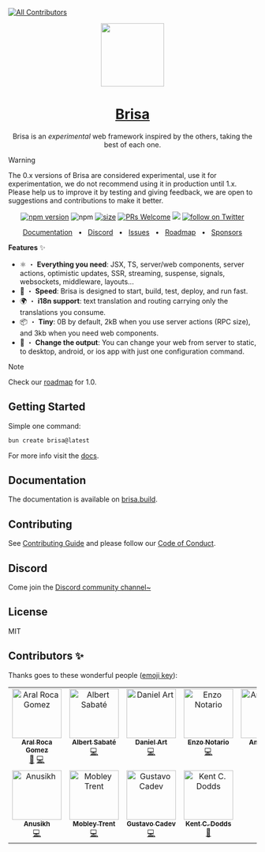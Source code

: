 <!-- ALL-CONTRIBUTORS-BADGE:START - Do not remove or modify this section -->
[![All Contributors](https://img.shields.io/badge/all_contributors-1-orange.svg?style=flat-square)](#contributors-)
<!-- ALL-CONTRIBUTORS-BADGE:END -->
<p align="center">
  <a href="https://brisa.build">
    <picture>
      <img src="https://github.com/brisa-build/brisa/assets/13313058/06a1967f-d6e8-4497-ba6d-51b176abf663" height="128">
    </picture>
    <h1 align="center">Brisa</h1>
  </a>
</p>

<p align="center">Brisa is an <i>experimental</i> web framework inspired by the others, taking the best of each one.</p>

> [!WARNING]
>
> The 0.x versions of Brisa are considered experimental, use it for experimentation, we do not recommend using it in production until 1.x. Please help us to improve it by testing and giving feedback, we are open to suggestions and contributions to make it better.

<div align="center">

[![npm version](https://badge.fury.io/js/brisa.svg)](https://badge.fury.io/js/brisa)
![npm](https://img.shields.io/npm/dw/brisa)
[![size](https://img.shields.io/bundlephobia/minzip/brisa)](https://bundlephobia.com/package/brisa)
[![PRs Welcome][badge-prwelcome]][prwelcome]
<a href="https://github.com/brisa-build/brisa/actions?query=workflow%3ATest" alt="Tests status">
<img src="https://github.com/brisa-build/brisa/workflows/Test/badge.svg" /></a>
<a href="https://twitter.com/intent/follow?screen_name=brisadotbuild">
<img src="https://img.shields.io/twitter/follow/brisadotbuild?style=social&logo=x"
            alt="follow on Twitter"></a>

</div>

[badge-prwelcome]: https://img.shields.io/badge/PRs-welcome-brightgreen.svg?style=flat-square
[prwelcome]: http://makeapullrequest.com

<div align="center">
  <a href="https://brisa.build">Documentation</a>
  <span>&nbsp;&nbsp;•&nbsp;&nbsp;</span>
  <a href="https://discord.gg/MsE9RN3FU4">Discord</a>
  <span>&nbsp;&nbsp;•&nbsp;&nbsp;</span>
  <a href="https://github.com/brisa-build/brisa/issues/new">Issues</a>
  <span>&nbsp;&nbsp;•&nbsp;&nbsp;</span>
  <a href="https://github.com/brisa-build/brisa/issues/1">Roadmap</a>
    <span>&nbsp;&nbsp;•&nbsp;&nbsp;</span>
  <a href="https://github.com/sponsors/aralroca">Sponsors</a>
  <br />
</div>

**Features** ✨

- ⚛️ ・ **Everything you need**: JSX, TS, server/web components, server actions, optimistic updates, SSR, streaming, suspense, signals, websockets, middleware, layouts...
- 🚀 ・ **Speed**: Brisa is designed to start, build, test, deploy, and run fast.
- 🌍 ・ **i18n support**: text translation and routing carrying only the translations you consume.
- 📦 ・ **Tiny**: 0B by default, 2kB when you use server actions (RPC size), and 3kb when you need web components.
- 📲 ・ **Change the output**: You can change your web from server to static, to desktop, android, or ios app with just one configuration command.

> [!NOTE]
>
> Check our [roadmap](https://github.com/brisa-build/brisa/issues/197) for 1.0.

## Getting Started

Simple one command:

```sh
bun create brisa@latest
```

For more info visit the [docs](https://brisa.build/getting-started/quick-start).

## Documentation

The documentation is available on [brisa.build](https://brisa.build).

## Contributing

See [Contributing Guide](CONTRIBUTING.md) and please follow our [Code of Conduct](CODE_OF_CONDUCT.md).

## Discord

Come join the [Discord community channel~](https://discord.gg/MsE9RN3FU4)

## License

MIT

## Contributors ✨

Thanks goes to these wonderful people ([emoji key](https://allcontributors.org/docs/en/emoji-key)):
<!-- ALL-CONTRIBUTORS-LIST:START - Do not remove or modify this section -->
<!-- prettier-ignore-start -->
<!-- markdownlint-disable -->
<table>
  <tbody>
    <tr>
      <td align="center" valign="top" width="14.28%"><a href="https://aralroca.com"><img src="https://avatars3.githubusercontent.com/u/13313058?v=4?s=100" width="100px;" alt="Aral Roca Gomez"/><br /><sub><b>Aral Roca Gomez</b></sub></a><br /><a href="#maintenance-aralroca" title="Maintenance">🚧</a> <a href="https://github.com/aralroca/next-translate/commits?author=aralroca" title="Code">💻</a></td>
      <td align="center" valign="top" width="14.28%"><a href="https://github.com/AlbertSabate"><img src="https://avatars.githubusercontent.com/u/2384218?s=100" width="100px;" alt="Albert Sabaté"/><br /><sub><b>Albert Sabaté</b></sub></a><br /><a href="https://github.com/brisa-build/brisa/commits?author=AlbertSabate" title="Code">💻</a></td>
      <td align="center" valign="top" width="14.28%"><a href="https://github.com/danielart"><img src="https://avatars.githubusercontent.com/u/4655428?s=100" width="100px;" alt="Daniel Art"/><br /><sub><b>Daniel Art</b></sub></a><br /><a href="https://github.com/brisa-build/brisa/commits?author=danielart" title="Code">💻</a></td>
      <td align="center" valign="top" width="14.28%"><a href="https://github.com/enzonotario"><img src="https://avatars.githubusercontent.com/u/10469299?s=100" width="100px;" alt="Enzo Notario"/><br /><sub><b>Enzo Notario</b></sub></a><br /><a href="https://github.com/brisa-build/brisa/commits?author=enzonotario" title="Code">💻</a></td>
      <td align="center" valign="top" width="14.28%"><a href="https://github.com/amatiasq"><img src="https://avatars.githubusercontent.com/u/1533589?s=100" width="100px;" alt="Amatias Q"/><br /><sub><b>Amatias Q</b></sub></a><br /><a href="https://github.com/brisa-build/brisa/commits?author=amatiasq" title="Code">💻</a></td>
      <td align="center" valign="top" width="14.28%"><a href="https://github.com/gariasf"><img src="https://avatars.githubusercontent.com/u/5864275?s=100" width="100px;" alt="Garias F"/><br /><sub><b>Garias F</b></sub></a><br /><a href="https://github.com/brisa-build/brisa/commits?author=gariasf" title="Code">💻</a></td>
      <td align="center" valign="top" width="14.28%"><a href="https://github.com/adriablancafort"><img src="https://avatars.githubusercontent.com/u/76774853?s=100" width="100px;" alt="Adria Blancafort"/><br /><sub><b>Adria Blancafort</b></sub></a><br /><a href="https://github.com/brisa-build/brisa/commits?author=adriablancafort" title="Code">💻</a></td>
    </tr>
    <tr>
      <td align="center" valign="top" width="14.28%"><a href="https://github.com/anusikh"><img src="https://avatars.githubusercontent.com/u/56106489?s=100" width="100px;" alt="Anusikh"/><br /><sub><b>Anusikh</b></sub></a><br /><a href="https://github.com/brisa-build/brisa/commits?author=anusikh" title="Code">💻</a></td>
      <td align="center" valign="top" width="14.28%"><a href="https://github.com/mobley-trent"><img src="https://avatars.githubusercontent.com/u/67474838?s=100" width="100px;" alt="Mobley Trent"/><br /><sub><b>Mobley Trent</b></sub></a><br /><a href="https://github.com/brisa-build/brisa/commits?author=mobley-trent" title="Code">💻</a></td>
      <td align="center" valign="top" width="14.28%"><a href="https://github.com/gustavocadev"><img src="https://avatars.githubusercontent.com/u/84424661?s=100" width="100px;" alt="Gustavo Cadev"/><br /><sub><b>Gustavo Cadev</b></sub></a><br /><a href="https://github.com/brisa-build/brisa/commits?author=gustavocadev" title="Code">💻</a></td>
          <td align="center" valign="top" width="14.28%"><a href="https://kentcdodds.com"><img src="https://avatars.githubusercontent.com/u/1500684?v=4?s=100" width="100px;" alt="Kent C. Dodds"/><br /><sub><b>Kent C. Dodds</b></sub></a><br /><a href="https://github.com/brisa-build/brisa/commits?author=kentcdodds" title="Documentation">📖</a></td>
    </tr>
  </tbody>
</table>

<!-- markdownlint-restore -->
<!-- prettier-ignore-end -->

<!-- ALL-CONTRIBUTORS-LIST:END -->
